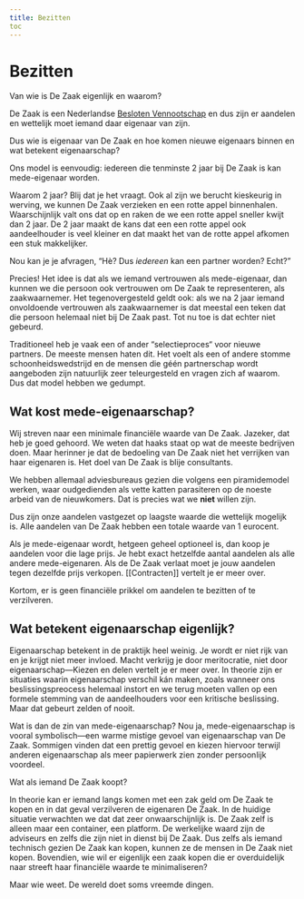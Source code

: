 ```yaml
---
title: Bezitten
toc
---
```

# Bezitten
Van wie is De Zaak eigenlijk en waarom?

De Zaak is een Nederlandse [Besloten Vennootschap](https://nl.wikipedia.org/wiki/Besloten_vennootschap_met_beperkte_aansprakelijkheid) en dus zijn er aandelen en wettelijk moet iemand daar eigenaar van zijn.

Dus wie is eigenaar van De Zaak en hoe komen nieuwe eigenaars binnen en wat betekent eigenaarschap?

Ons model is eenvoudig: iedereen die tenminste 2 jaar bij De Zaak is kan mede-eigenaar worden.

Waarom 2 jaar? Blij dat je het vraagt. Ook al zijn we berucht kieskeurig in werving, we kunnen De Zaak verzieken en een rotte appel binnenhalen. Waarschijnlijk valt ons dat op en raken de we een rotte appel sneller kwijt dan 2 jaar. De 2 jaar maakt de kans dat een een rotte appel ook aandeelhouder is veel kleiner en dat maakt het van de rotte appel afkomen een stuk makkelijker.

Nou kan je je afvragen, “Hè? Dus *iedereen* kan een partner worden? Echt?”

Precies! Het idee is dat als we iemand vertrouwen als mede-eigenaar, dan kunnen we die persoon ook vertrouwen om De Zaak te representeren, als zaakwaarnemer. Het tegenovergesteld geldt ook: als we na 2 jaar iemand onvoldoende vertrouwen als zaakwaarnemer is dat meestal een teken dat die persoon helemaal niet bij De Zaak past. Tot nu toe is dat echter niet gebeurd.

Traditioneel heb je vaak een of ander “selectieproces“ voor nieuwe partners. De meeste mensen haten dit. Het voelt als een of andere stomme schoonheidswedstrijd en de mensen die géén partnerschap wordt aangeboden zijn natuurlijk zeer teleurgesteld en vragen zich af waarom. Dus dat model hebben we gedumpt.

## Wat kost mede-eigenaarschap?

Wij streven naar een minimale financiële waarde van De Zaak. Jazeker, dat heb je goed gehoord. We weten dat haaks staat op wat de meeste bedrijven doen. Maar herinner je dat de bedoeling van De Zaak niet het verrijken van haar eigenaren is. Het doel van De Zaak is blije consultants.

We hebben allemaal adviesbureaus gezien die volgens een piramidemodel werken, waar oudgedienden als vette katten parasiteren op de noeste arbeid van de nieuwkomers. Dat is precies wat we **niet** willen zijn.

Dus zijn onze aandelen vastgezet op laagste waarde die wettelijk mogelijk is. Alle aandelen van De Zaak hebben een totale waarde van 1 eurocent.

Als je mede-eigenaar wordt, hetgeen geheel optioneel is, dan koop je aandelen voor die lage prijs. Je hebt exact hetzelfde aantal aandelen als alle andere mede-eigenaren. Als de De Zaak verlaat moet je jouw aandelen tegen dezelfde prijs verkopen. [[Contracten]] vertelt je er meer over.

Kortom, er is geen financiële prikkel om aandelen te bezitten of te verzilveren.

## Wat betekent eigenaarschap eigenlijk?

Eigenaarschap betekent in de praktijk heel weinig. Je wordt er niet rijk van en je krijgt niet meer invloed. Macht verkrijg je door meritocratie, niet door eigenaarschap—Kiezen en delen vertelt je er meer over. In theorie zijn er situaties waarin eigenaarschap verschil kán maken, zoals wanneer ons beslissingspreocess helemaal instort en we terug moeten vallen op een formele stemming van de aandeelhouders voor een kritische beslissing. Maar dat gebeurt zelden of nooit.

Wat is dan de zin van mede-eigenaarschap? Nou ja, mede-eigenaarschap is vooral symbolisch—een warme mistige gevoel van eigenaarschap van De Zaak. Sommigen vinden dat een prettig gevoel en kiezen hiervoor terwijl anderen eigenaarschap als meer papierwerk zien zonder persoonlijk voordeel.

Wat als iemand De Zaak koopt?

In theorie kan er iemand langs komen met een zak geld om De Zaak te kopen en in dat geval verzilveren de eigenaren De Zaak. In de huidige situatie verwachten we dat dat zeer onwaarschijnlijk is. De Zaak zelf is alleen maar een container, een platform. De werkelijke waard zijn de adviseurs en zelfs die zijn niet in dienst bij De Zaak. Dus zelfs als iemand technisch gezien De Zaak kan kopen, kunnen ze de mensen in De Zaak niet kopen. Bovendien, wie wil er eigenlijk een zaak kopen die er overduidelijk naar streeft haar financiële waarde te minimaliseren?

Maar wie weet. De wereld doet soms vreemde dingen.
